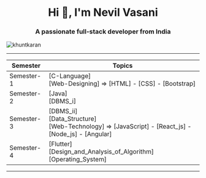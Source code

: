 <h1 align="center">Hi 👋, I'm Nevil Vasani</h1>
<h3 align="center">A passionate full-stack developer from India</h3>

<p align="left"> <img src="https://komarev.com/ghpvc/?username=khuntkaran&label=Profile%20views&color=0e75b6&style=flat" alt="khuntkaran" /> </p>


------------------------------------------------------------------------------------------------------------------------------------------

| Semester   | Topics                                                             |
| ----------------- | ------------------------------------------------------------------ |
| Semester-1 |[C-Language] <br/>[Web-Designing] ⇒ [HTML]  - [CSS] - [Bootstrap] |
| Semester-2 |[Java]<br/>[DBMS_i]|
| Semester-3 |[DBMS_ii]<br/>[Data_Structure]<br/>[Web-Technology] ⇒ [JavaScript] - [React_js] - [Node_js] - [Angular]  |
| Semester-4 |[Flutter]<br/>[Design_and_Analysis_of_Algorithm]<br/>[Operating_System]|
 
---------------------------------------------------------------------------------------------------------------------------------------------------------
